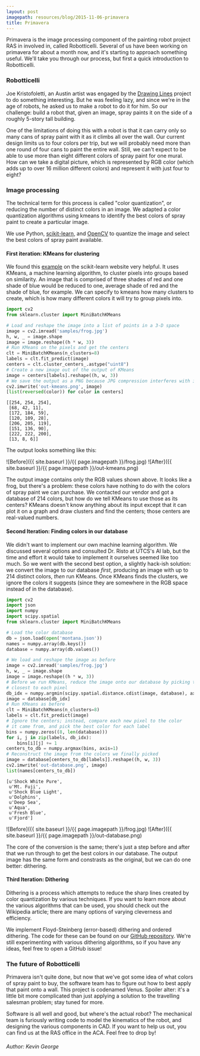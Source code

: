 ```yaml
---
layout: post
imagepath: resources/blog/2015-11-06-primavera
title: Primavera
---
```


Primavera is the image processing component of the painting robot project RAS in
involved in, called Robotticelli.  Several of us have been working on primavera
for about a month now, and it's starting to approach something useful.  We'll
take you through our process, but first a quick introduction to Robotticelli.

### Robotticelli

Joe Kristofoletti, an Austin artist was engaged by the
[<span class="bodyLink">Drawing Lines</span>][drawinglines] project to do
something interesting.  But he was feeling lazy, and since we're in the age of
robots, he asked us to make a robot to do it for him.  So our challenge: build a
robot that, given an image, spray paints it on the side of a roughly 5-story
tall building.

[drawinglines]: http://www.drawinglinesaustin.com/news-events/2015/9/18/from-the-studio-district-six

One of the limitations of doing this with a robot is that it can carry only so
many cans of spray paint with it as it climbs all over the wall.  Our current
design limits us to four colors per trip, but we will probably need more than
one round of four cans to paint the entire wall.  Still, we can't expect to be
able to use more than eight different colors of spray paint for one mural.  How
can we take a digital picture, which is represented by RGB color (which adds up
to over 16 million different colors) and represent it with just four to eight?

### Image processing

The technical term for this process is called "color quantization", or reducing
the number of distinct colors in an image.  We adapted a color quantization
algorithms using kmeans to identify the best colors of spray paint to create a
particular image.

We use Python, 
[<span class="bodyLink">scikit-learn</span>][sklearn], and
[<span class="bodyLink">OpenCV</span>][opencv]
to quantize the image and select the best colors of spray paint available.

[sklearn]: http://scikit-learn.org/stable/index.html
[opencv]: http://opencv.org

#### First iteration: KMeans for clustering

We found this
[<span class="bodyLink">example</span>][sklearn_example]
on the scikit-learn website very helpful.  It uses KMeans, a machine learning
algorithm, to cluster pixels into groups based on similarity.  An image that is
comprised of three shades of red and one shade of blue would be reduced to one,
average shade of red and the shade of blue, for example.  We can specify to
kmeans how many clusters to create, which is how many different colors it will
try to group pixels into.

[sklearn_example]: http://scikit-learn.org/stable/auto_examples/cluster/plot_color_quantization.html


```python
import cv2
from sklearn.cluster import MiniBatchKMeans

# Load and reshape the image into a list of points in a 3-D space
image = cv2.imread('samples/frog.jpg')
h, w, _ = image.shape
image = image.reshape((h * w, 3))
# Run KMeans on the pixels and get the centers
clt = MiniBatchKMeans(n_clusters=8)
labels = clt.fit_predict(image)
centers = clt.cluster_centers_.astype("uint8")
# Create a new image out of the output of KMeans
image = centers[labels].reshape((h, w, 3))
# We save the output as a PNG because JPG compression interferes with individual pixels.
cv2.imwrite('out-kmeans.png', image)
[list(reversed(color)) for color in centers]
```




    [[254, 254, 254],
     [68, 42, 11],
     [172, 184, 59],
     [120, 109, 28],
     [206, 205, 119],
     [151, 136, 90],
     [222, 222, 200],
     [13, 8, 6]]



The output looks something like this:

![Before]({{ site.baseurl }}/{{ page.imagepath }}/frog.jpg)
![After]({{ site.baseurl }}/{{ page.imagepath }}/out-kmeans.png)

The output image contains only the RGB values shown above. It looks like a frog,
but there's a problem: these colors have nothing to do with the colors of spray
paint we can purchase. We contacted our vendor and got a database of 214 colors,
but how do we tell KMeans to use those as its centers? KMeans doesn't know
anything about its input except that it can plot it on a graph and draw clusters
and find the centers; those centers are real-valued numbers.

#### Second Iteration: Finding colors in our database

We didn't want to implement our own machine learning algorithm. We discussed
several options and consulted Dr. Risto at UTCS's AI lab, but the time and
effort it would take to implement it ourselves seemed like too much. So we went
with the second best option, a slightly hack-ish solution: we convert the image
to our database _first_, producing an image with up to 214 distinct colors,
_then_ run KMeans. Once KMeans finds the clusters, we ignore the colors it
suggests (since they are somewhere in the RGB space instead of in the database).


```python
import cv2
import json
import numpy
import scipy.spatial
from sklearn.cluster import MiniBatchKMeans

# Load the color database
db = json.load(open('montana.json'))
names = numpy.array(db.keys())
database = numpy.array(db.values())

# We load and reshape the image as before
image = cv2.imread('samples/frog.jpg')
h, w, _ = image.shape
image = image.reshape((h * w, 3))
# Before we run KMeans, reduce the image onto our database by picking the color
# closest to each pixel
db_idx = numpy.argmin(scipy.spatial.distance.cdist(image, database), axis=1)
image = database[db_idx]
# Run KMeans as before
clt = MiniBatchKMeans(n_clusters=8)
labels = clt.fit_predict(image)
# Ignore the centers; instead, compare each new pixel to the color
# it came from, and pick the best color for each label
bins = numpy.zeros((8, len(database)))
for i, j in zip(labels, db_idx):
    bins[i][j] += 1
centers_to_db = numpy.argmax(bins, axis=1)
# Reconstruct the image from the colors we finally picked
image = database[centers_to_db[labels]].reshape((h, w, 3))
cv2.imwrite('out-database.png', image)
list(names[centers_to_db])
```




    [u'Shock White Pure',
     u'Mt. Fuji',
     u'Shock Blue Light',
     u'Dolphins',
     u'Deep Sea',
     u'Aqua',
     u'Fresh Blue',
     u'Fjord']


![Before]({{ site.baseurl }}/{{ page.imagepath }}/frog.jpg)
![After]({{ site.baseurl }}/{{ page.imagepath }}/out-database.png)

The core of the conversion is the same; there's just a step before and after
that we run through to get the best colors in our database. The output image has
the same form and constrasts as the original, but we can do one better:
dithering.

#### Third Iteration: Dithering

Dithering is a process which attempts to reduce the sharp lines created by color
quantization by various techniques. If you want to learn more about the various
algorithms that can be used, you should check out the Wikipedia article; there
are many options of varying cleverness and efficiency.

We implement Floyd-Steinberg (error-based) dithering and ordered dithering. The
code for these can be found on our
[<span class="bodyLink">GitHub repository</span>][github_primavera].
We're still experimenting with various dithering algorithms, so if you have any
ideas, feel free to open a GitHub issue!

[github_primavera]: https://github.com/ut-ras/primavera
[//]: # (Include dithering examples)

### The future of Robotticelli

Primavera isn't quite done, but now that we've got some idea of what colors of
spray paint to buy, the software team has to figure out how to best apply that
paint onto a wall. This project is codenamed Venus. Spoiler alter: it's a little
bit more complicated than just applying a solution to the travelling salesman
problem; stay tuned for more.

Software is all well and good, but where's the actual robot? The mechanical team
is furiously writing code to model the kinematics of the robot, and designing
the various components in CAD. If you want to help us out, you can find us at
the RAS office in the ACA. Feel free to drop by!

###### Author: Kevin George
